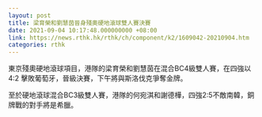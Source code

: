 ```yaml
---
layout: post
title: 梁育榮和劉慧茵晉身殘奧硬地滾球雙人賽決賽
date: 2021-09-04 10:17:48.000000000 +08:00
link: https://news.rthk.hk/rthk/ch/component/k2/1609042-20210904.htm
categories: rthk
---
```


東京殘奧硬地滾球項目，港隊的梁育榮和劉慧茵在混合BC4級雙人賽，在四強以4:2 擊敗葡萄牙，晉級決賽，下午將與斯洛伐克爭奪金牌。

至於硬地滾球混合BC3級雙人賽，港隊的何宛淇和謝德樺，四強2:5不敵南韓，銅牌戰的對手將是希臘。
